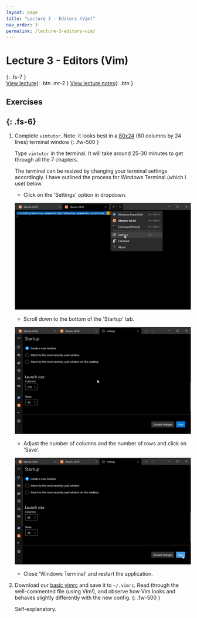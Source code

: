 ```yaml
---
layout: page
title: "Lecture 3 - Editors (Vim)"
nav_order: 3
permalink: /lecture-3-editors-vim/
---
```

# Lecture 3 - Editors (Vim)
{: .fs-7 }
\
[View lecture](https://www.youtube.com/watch?v=a6Q8Na575qc&list=PLyzOVJj3bHQuloKGG59rS43e29ro7I57J&index=4){: .btn .mr-2 }
[View lecture notes](https://missing.csail.mit.edu/2020/editors/){: .btn }

## Exercises
{: .fs-6}
---
1. Complete `vimtutor`. Note: it looks best in a [80x24](https://en.wikipedia.org/wiki/VT100) (80 columns by 24 lines) terminal window
    {: .fw-500 }

    Type `vimtutor` in the terminal. It will take around 25-30 minutes to get through all the 7 chapters.

    The terminal can be resized by changing your terminal settings accordingly. I have outlined the process for Windows Terminal (which I use) below.

    - Click on the 'Settings' option in dropdown.
    
    ![Click on the 'Settings' option in dropdown](/images/Windows-terminal-1.jpg "Click on the 'Settings' option in dropdown.")

    - Scroll down to the bottom of the 'Startup' tab.

    ![Scroll down to the bottom of the 'Startup' tab](/images/Windows-terminal-2.jpg "Scroll down to the bottom of the 'Startup' tab.")

    - Adjust the number of columns and the number of rows and click on 'Save'.

    ![Scroll down to the bottom of the 'Startup' tab](/images/Windows-terminal-3.jpg "Scroll down to the bottom of the 'Startup' tab.")

    - Close 'Windows Terminal' and restart the application.

1. Download our [basic vimrc](/2020/files/vimrc) and save it to `~/.vimrc`. Read
   through the well-commented file (using Vim!), and observe how Vim looks and
   behaves slightly differently with the new config.
   {: .fw-500 }

   Self-explanatory.




